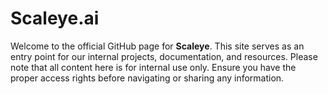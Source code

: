 # Scaleye.ai

Welcome to the official GitHub page for **Scaleye**. This site serves as an entry point for our internal projects, documentation, and resources. Please note that all content here is for internal use only. Ensure you have the proper access rights before navigating or sharing any information.
